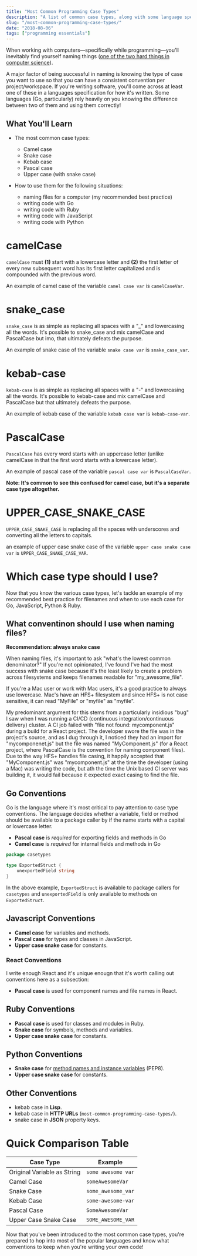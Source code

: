 ```yaml
---
title: "Most Common Programming Case Types"
description: "A list of common case types, along with some language specific protips"
slug: "/most-common-programming-case-types/"
date: "2018-08-06"
tags: ["programming essentials"]
---
```


When working with computers—specifically while programming—you'll inevitably find yourself naming things ([one of the two hard things in computer science](https://twitter.com/codinghorror/status/506010907021828096?lang=en)).

A major factor of being successful in naming is knowing the type of case you want to use so that you can have a consistent convention per project/workspace. If you're writing software, you'll come across at least one of these in a languages specification for how it's written. Some languages (Go, particularly) rely heavily on you knowing the difference between two of them and using them correctly!

## What You'll Learn

- The most common case types:
    - Camel case
    - Snake case
    - Kebab case
    - Pascal case
    - Upper case (with snake case)

- How to use them for the following situations:
    - naming files for a computer (my recommended best practice)
    - writing code with Go
    - writing code with Ruby
    - writing code with JavaScript
    - writing code with Python

# camelCase

`camelCase` must **(1)** start with a lowercase letter and **(2)** the first letter of every new subsequent word has its first letter capitalized and is compounded with the previous word.

An example of camel case of the variable `camel case var` is `camelCaseVar`.

# snake_case

`snake_case` is as simple as replacing all spaces with a "_" and lowercasing all the words. It's possible to snake_case and mix camelCase and PascalCase but imo, that ultimately defeats the purpose. 

An example of snake case of the variable `snake case var` is `snake_case_var`.

# kebab-case

`kebab-case` is as simple as replacing all spaces with a "-" and lowercasing all the words. It's possible to kebab-case and mix camelCase and PascalCase but that ultimately defeats the purpose. 

An example of kebab case of the variable `kebab case var` is `kebab-case-var`.

# PascalCase

`PascalCase` has every word starts with an uppercase letter (unlike camelCase in that the first word starts with a lowercase letter). 

An example of pascal case of the variable `pascal case var` is `PascalCaseVar`.

**Note: It's common to see this confused for camel case, but it's a separate case type altogether.**

# UPPER_CASE_SNAKE_CASE

`UPPER_CASE_SNAKE_CASE` is replacing all the spaces with underscores and converting all the letters to capitals.

an example of upper case snake case of the variable `upper case snake case var` is `UPPER_CASE_SNAKE_CASE_VAR`.

# Which case type should I use?

Now that you know the various case types, let's tackle an example of my recommended best practice for filenames and when to use each case for Go, JavaScript, Python & Ruby.

## What conventinon should I use when naming files?

**Recommendation: always snake case**

When naming files, it's important to ask "what's the lowest common denominator?" If you're not opinionated, I've found I've had the most success with snake case because it's the least likely to create a problem across filesystems and keeps filenames readable for "my\_awesome\_file".

If you're a Mac user or work with Mac users, it's a good practice to always use lowercase. Mac's have an HFS+ filesystem and since HFS+ is not case sensitive, it can read "MyFile" or "myfile" as "myfile". 

My predominant argument for this stems from a particularly insidious "bug" I saw when I was running a CI/CD (continuous integration/continuous delivery) cluster. A CI job failed with "file not found: mycomponent.js" during a build for a React project. The developer swore the file was in the project's source, and as I dug through it, I noticed they had an import for "mycomponenet.js" but the file was named "MyComponent.js" (for a React project, where PascalCase is the convention for naming component files). Due to the way HFS+ handles file casing, it happily accepted that "MyComponent.js" was "mycomponent.js" at the time the developer (using a Mac) was writing the code, but ath the time the Unix based CI server was building it, it would fail because it expected exact casing to find the file.

## Go Conventions

Go is the language where it's most critical to pay attention to case type conventions. The language decides whether a variable, field or method should be available to a package caller by if the name starts with a capital or lowercase letter.

- **Pascal case** is _required_ for exporting fields and methods in Go
- **Camel case** is _required_ for internal fields and methods in Go

```go
package casetypes

type ExportedStruct {
    unexportedField string
}
```

In the above example, `ExportedStruct` is available to package callers for `casetypes` and `unexportedField` is only available to methods on `ExportedStruct`.

## Javascript Conventions

- **Camel case** for variables and methods.
- **Pascal case** for types and classes in JavaScript.
- **Upper case snake case** for constants.

### React Conventions

I write enough React and it's unique enougn that it's worth calling out conventions here as a subsection:

- **Pascal case** is used for component names and file names in React.

## Ruby Conventions

- **Pascal case** is used for classes and modules in Ruby.
- **Snake case** for symbols, methods and variables.
- **Upper case snake case** for constants.

## Python Conventions

- **Snake case** for [method names and instance variables](https://www.python.org/dev/peps/pep-0008/#method-names-and-instance-variables) (PEP8).
- **Upper case snake case** for constants.

## Other Conventions

- kebab case in **Lisp**.
- kebab case in **HTTP URLs** (`most-common-programming-case-types/`).
- snake case in **JSON** property keys.

# Quick Comparison Table

| Case Type | Example | 
|---|---|
| Original Variable as String | `some awesome var` |
| Camel Case | `someAwesomeVar` | 
| Snake Case | `some_awesome_var` | 
| Kebab Case | `some-awesome-var` |
| Pascal Case | `SomeAwesomeVar` |
| Upper Case Snake Case | `SOME_AWESOME_VAR` |

Now that you've been introduced to the most common case types, you're prepared to hop into most of the popular languages and know what conventions to keep when you're writing your own code!